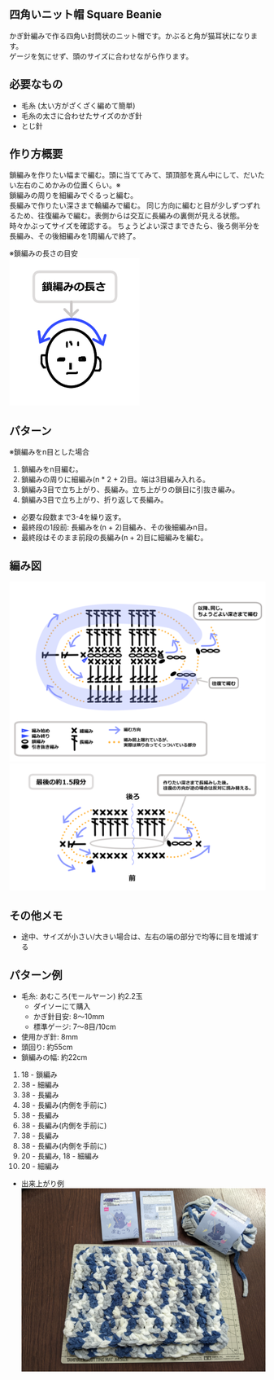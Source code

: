 四角いニット帽 Square Beanie
---

かぎ針編みで作る四角い封筒状のニット帽です。かぶると角が猫耳状になります。  
ゲージを気にせず、頭のサイズに合わせながら作ります。


## 必要なもの
- 毛糸 (太い方がざくざく編めて簡単)
- 毛糸の太さに合わせたサイズのかぎ針
- とじ針


## 作り方概要

鎖編みを作りたい幅まで編む。頭に当ててみて、頭頂部を真ん中にして、だいたい左右のこめかみの位置くらい。※  
鎖編みの周りを細編みでぐるっと編む。  
長編みで作りたい深さまで輪編みで編む。
同じ方向に編むと目が少しずつずれるため、往復編みで編む。表側からは交互に長編みの裏側が見える状態。  
時々かぶってサイズを確認する。
ちょうどよい深さまできたら、後ろ側半分を長編み、その後細編みを1周編んで終了。

※鎖編みの長さの目安   
![鎖編みの長さの目安](SquareBenie3.png "鎖編みの長さの目安")


## パターン

※鎖編みをn目とした場合

1. 鎖編みをn目編む。
2. 鎖編みの周りに細編み(n * 2 + 2)目。端は3目編み入れる。
3. 鎖編み3目で立ち上がり、長編み。立ち上がりの鎖目に引抜き編み。
4. 鎖編み3目で立ち上がり、折り返して長編み。
- 必要な段数まで3-4を繰り返す。  
- 最終段の1段前: 長編みを(n + 2)目編み、その後細編みn目。  
- 最終段はそのまま前段の長編み(n + 2)目に細編みを編む。


## 編み図

![編み図](SquareBenie1.png "編み図")  
![編み図(最後)](SquareBenie2.png "編み図(最後)")


## その他メモ
- 途中、サイズが小さい/大きい場合は、左右の端の部分で均等に目を増減する


## パターン例

- 毛糸: あむころ(モールヤーン) 約2.2玉
  - ダイソーにて購入
  - かぎ針目安: 8～10mm
  - 標準ゲージ: 7～8目/10cm
- 使用かぎ針: 8mm
- 頭回り: 約55cm
- 鎖編みの幅: 約22cm

1. 18 - 鎖編み
1. 38 - 細編み
1. 38 - 長編み
1. 38 - 長編み(内側を手前に)
1. 38 - 長編み
1. 38 - 長編み(内側を手前に)
1. 38 - 長編み
1. 38 - 長編み(内側を手前に)
1. 20 - 長編み, 18 - 細編み
1. 20 - 細編み

- 出来上がり例
![出来上がり例](SquaireBenie-amukoro.jpg)  
